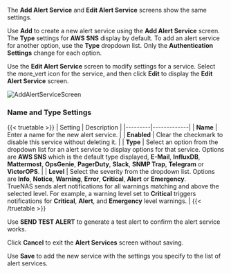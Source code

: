 &NewLine;

The **Add Alert Service** and **Edit Alert Service** screens show the same settings.

Use **Add** to create a new alert service using the **Add Alert Service** screen. The **Type** settings for **AWS SNS** display by default.
To add an alert service for another option, use the **Type** dropdown list. Only the **Authentication Settings** change for each option.

Use the **Edit Alert Service** screen to modify settings for a service. Select the <span class="material-icons">more_vert</span> icon for the service, and then click **Edit** to display the **Edit Alert Service** screen.

![AddAlertServiceScreen](/images/SCALE/SystemSettings/AddAlertServiceScreen.png "Add Alert Service")

### Name and Type Settings

{{< truetable >}}
| Setting | Description |
|---------|-------------|
| **Name** | Enter a name for the new alert service. |
| **Enabled** | Clear the checkmark to disable this service without deleting it. |
| **Type** | Select an option from the dropdown list for an alert service to display options for that service. Options are **AWS SNS** which is the default type displayed, **E-Mail**, **InfluxDB**, **Mattermost**, **OpsGenie**, **PagerDuty**, **Slack**, **SNMP Trap**, **Telegram** or **VictorOPS**. |
| **Level** | Select the severity from the dropdown list. Options are **Info**, **Notice**, **Warning**, **Error**, **Critical**, **Alert** or **Emergency**. <br> TrueNAS sends alert notifications for all warnings matching and above the selected level. For example, a warning level set to **Critical** triggers notifications for **Critical**, **Alert**, and **Emergency** level warnings. |
{{< /truetable >}}

Use **SEND TEST ALERT** to generate a test alert to confirm the alert service works.

Click **Cancel** to exit the **Alert Services** screen without saving.

Use **Save** to add the new service with the settings you specify to the list of alert services.
